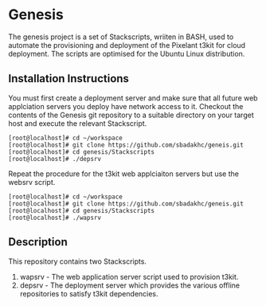 Genesis 
=======
The genesis project is a set of Stackscripts, wriiten in BASH, used to automate the provisioning and deployment of the Pixelant t3kit for cloud deployment.  The scripts are optimised for the Ubuntu Linux distribution.


Installation Instructions
------------------------

You must first create a deployment server and make sure that all future web applciation servers you deploy have network access to it. 
Checkout the contents of the Genesis git repository to a suitable directory on your target host and execute the relevant Stackscript.
```
[root@localhost]# cd ~/workspace
[root@localhost]# git clone https://github.com/sbadakhc/geneis.git
[root@localhost]# cd genesis/Stackscripts
[root@localhost]# ./depsrv
```

Repeat the procedure for the t3kit web applciaiton servers but use the websrv script.
```
[root@localhost]# cd ~/workspace
[root@localhost]# git clone https://github.com/sbadakhc/geneis.git
[root@localhost]# cd genesis/Stackscripts
[root@localhost]# ./wapsrv
```

Description
-----------

This repository contains two Stackscripts.  

1. wapsrv - The web application server script used to provision t3kit.
2. depsrv - The deployment server which provides the various offline repositories to satisfy t3kit dependencies.
